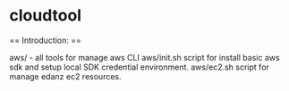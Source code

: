 cloudtool
=========

== Introduction: ==

aws/ - all tools for manage aws CLI
aws/init.sh     script for install basic aws sdk and setup local SDK credential environment.
aws/ec2.sh      script for manage edanz ec2 resources.

